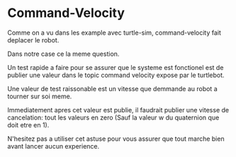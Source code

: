 # Command-Velocity
Comme on a vu dans les example avec turtle-sim, command-velocity fait deplacer le robot. 

Dans notre case ce la meme question. 

Un test rapide a faire pour se assurer que le systeme est fonctionel est de publier une valeur dans le topic command velocity expose par le turtlebot. 

Une valeur de test raissonable est un vitesse que demmande au robot a tourner sur soi meme. 

Immediatement apres cet valeur est publie, il faudrait publier une vitesse de cancelation: tout les valeurs en zero (Sauf la valeur w du quaternion que doit etre en 1).

N'hesitez pas a utiliser cet astuse pour vous assurer que tout marche bien avant lancer aucun experience. 